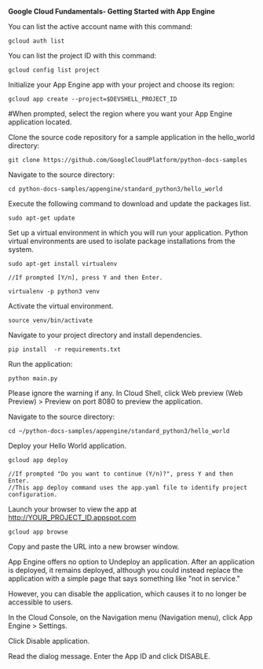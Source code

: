 
**Google Cloud Fundamentals- Getting Started with App Engine**

You can list the active account name with this command:
```
gcloud auth list

```

You can list the project ID with this command:
```
gcloud config list project
```


Initialize your App Engine app with your project and choose its region:
```
gcloud app create --project=$DEVSHELL_PROJECT_ID
```
#When prompted, select the region where you want your App Engine application located.


Clone the source code repository for a sample application in the hello_world directory:
```
git clone https://github.com/GoogleCloudPlatform/python-docs-samples
```


Navigate to the source directory:
```
cd python-docs-samples/appengine/standard_python3/hello_world
```

Execute the following command to download and update the packages list.
```
sudo apt-get update
```


Set up a virtual environment in which you will run your application. Python virtual environments are used to isolate package installations from the system.
```
sudo apt-get install virtualenv

//If prompted [Y/n], press Y and then Enter.

virtualenv -p python3 venv
```

Activate the virtual environment.

```
source venv/bin/activate
```

Navigate to your project directory and install dependencies.
```
pip install  -r requirements.txt
```


Run the application:
```
python main.py
```
Please ignore the warning if any.
In Cloud Shell, click Web preview (Web Preview) > Preview on port 8080 to preview the application.


Navigate to the source directory:
```
cd ~/python-docs-samples/appengine/standard_python3/hello_world
```


Deploy your Hello World application.
```
gcloud app deploy

//If prompted "Do you want to continue (Y/n)?", press Y and then Enter.
//This app deploy command uses the app.yaml file to identify project configuration.
```

Launch your browser to view the app at http://YOUR_PROJECT_ID.appspot.com
```
gcloud app browse
```

Copy and paste the URL into a new browser window.



App Engine offers no option to Undeploy an application. After an application is deployed, it remains deployed, although you could instead replace the application with a simple page that says something like "not in service."

However, you can disable the application, which causes it to no longer be accessible to users.

In the Cloud Console, on the Navigation menu (Navigation menu), click App Engine > Settings.

Click Disable application.

Read the dialog message. Enter the App ID and click DISABLE.
